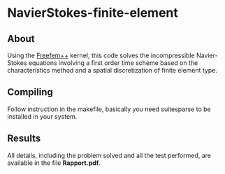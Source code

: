 # NavierStokes-finite-element

## About
Using the [Freefem++](https://freefem.org/) kernel, this code solves the incompressible Navier-Stokes equations involving a first order time scheme based on the characteristics method and a spatial discretization of finite element type.

## Compiling

Follow instruction in the makefile, basically you need suitesparse to be installed in your system.


## Results
All details, including the problem solved and all the test performed, are available in the file __Rapport.pdf__.
